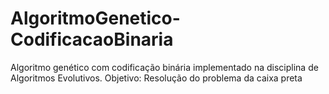 # AlgoritmoGenetico-CodificacaoBinaria
Algoritmo genético com codificação binária implementado na disciplina de Algoritmos Evolutivos.
Objetivo: Resolução do problema da caixa preta
